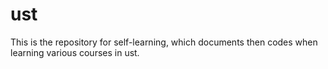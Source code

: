 # ust
This is the repository for self-learning, which documents then codes when learning various courses in ust.
